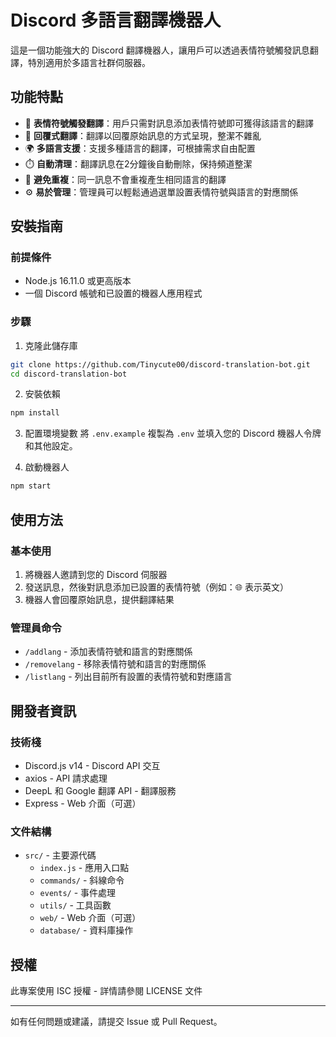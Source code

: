 # Discord 多語言翻譯機器人

這是一個功能強大的 Discord 翻譯機器人，讓用戶可以透過表情符號觸發訊息翻譯，特別適用於多語言社群伺服器。

## 功能特點

- 🔄 **表情符號觸發翻譯**：用戶只需對訊息添加表情符號即可獲得該語言的翻譯
- 💬 **回覆式翻譯**：翻譯以回覆原始訊息的方式呈現，整潔不雜亂
- 🌍 **多語言支援**：支援多種語言的翻譯，可根據需求自由配置
- ⏱️ **自動清理**：翻譯訊息在2分鐘後自動刪除，保持頻道整潔
- 🚫 **避免重複**：同一訊息不會重複產生相同語言的翻譯
- ⚙️ **易於管理**：管理員可以輕鬆通過選單設置表情符號與語言的對應關係

## 安裝指南

### 前提條件

- Node.js 16.11.0 或更高版本
- 一個 Discord 帳號和已設置的機器人應用程式

### 步驟

1. 克隆此儲存庫
```bash
git clone https://github.com/Tinycute00/discord-translation-bot.git
cd discord-translation-bot
```

2. 安裝依賴
```bash
npm install
```

3. 配置環境變數
將 `.env.example` 複製為 `.env` 並填入您的 Discord 機器人令牌和其他設定。

4. 啟動機器人
```bash
npm start
```

## 使用方法

### 基本使用

1. 將機器人邀請到您的 Discord 伺服器
2. 發送訊息，然後對訊息添加已設置的表情符號（例如：🌐 表示英文）
3. 機器人會回覆原始訊息，提供翻譯結果

### 管理員命令

- `/addlang` - 添加表情符號和語言的對應關係
- `/removelang` - 移除表情符號和語言的對應關係
- `/listlang` - 列出目前所有設置的表情符號和對應語言

## 開發者資訊

### 技術棧

- Discord.js v14 - Discord API 交互
- axios - API 請求處理
- DeepL 和 Google 翻譯 API - 翻譯服務
- Express - Web 介面（可選）

### 文件結構

- `src/` - 主要源代碼
  - `index.js` - 應用入口點
  - `commands/` - 斜線命令
  - `events/` - 事件處理
  - `utils/` - 工具函數
  - `web/` - Web 介面（可選）
  - `database/` - 資料庫操作

## 授權

此專案使用 ISC 授權 - 詳情請參閱 LICENSE 文件

---

如有任何問題或建議，請提交 Issue 或 Pull Request。